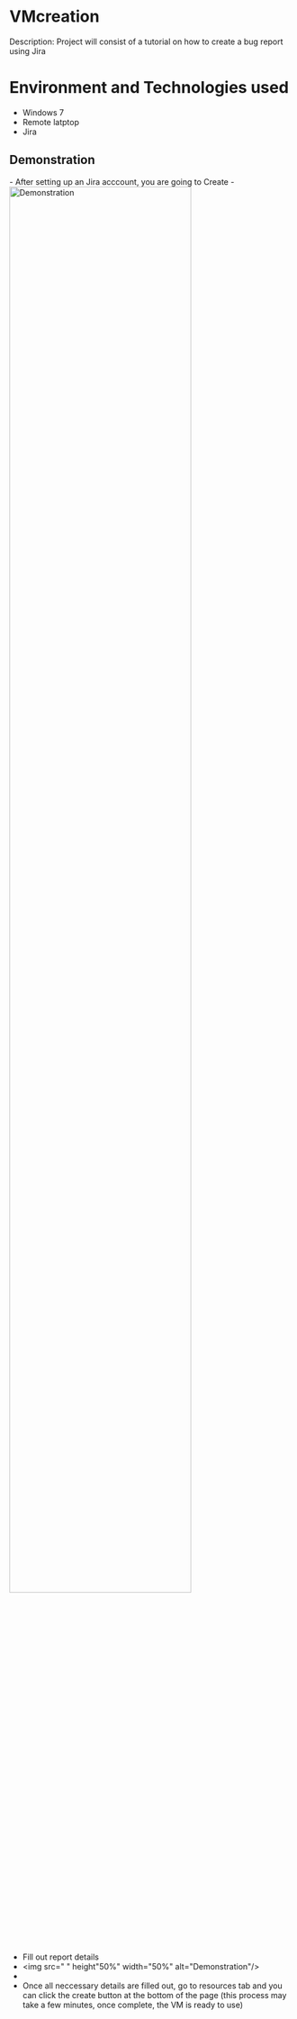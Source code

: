 # VMcreation
Description: Project will consist of a tutorial on how to create a bug report using Jira

<h1> Environment and Technologies used </h1>

- Windows 7
- Remote latptop
- Jira


<h2> Demonstration</h2>
- After setting up an Jira acccount, you are going to Create
- <img src="https://images.app.goo.gl/WPuh98d5gJfe9jrN7 " height"80%" width="80%" alt="Demonstration"/>


- Fill out report details
-  <img src=" " height"50%" width="50%" alt="Demonstration"/>
-  
-  Once all neccessary details are filled out, go to resources tab and you can click the create button at the bottom of the page (this process may take a few minutes, once complete, the VM is ready to use)




           


  
